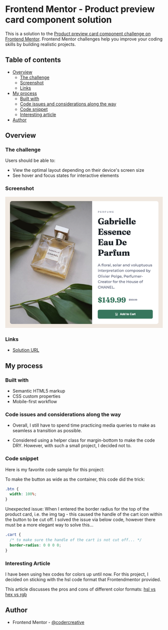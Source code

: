 # Frontend Mentor - Product preview card component solution

This is a solution to the [Product preview card component challenge on Frontend Mentor](https://www.frontendmentor.io/challenges/product-preview-card-component-GO7UmttRfa). Frontend Mentor challenges help you improve your coding skills by building realistic projects.

## Table of contents

- [Overview](#overview)
  - [The challenge](#the-challenge)
  - [Screenshot](#screenshot)
  - [Links](#links)
- [My process](#my-process)
  - [Built with](#built-with)
  - [Code issues and considerations along the way](#code-issues-and-considerations-along-the-way)
  - [Code snippet](#code-snippet)
  - [Interesting article](#interesting-article)
- [Author](#author)

## Overview

### The challenge

Users should be able to:

- View the optimal layout depending on their device's screen size
- See hover and focus states for interactive elements

### Screenshot

![Design preview for the Product Preview Card Component challenge](./images/product-preview-card.png)

### Links

- [Solution URL](https://github.com/codercreative/product-preview-card)

## My process

### Built with

- Semantic HTML5 markup
- CSS custom properties
- Mobile-first workflow

### Code issues and considerations along the way

- Overall, I still have to spend time practicing media queries to make as seamless a transition as possible.

- Considered using a helper class for margin-bottom to make the code DRY. However, with such a small project, I decided not to.

### Code snippet

Here is my favorite code sample for this project:

To make the button as wide as the container, this code did the trick:

```css
.btn {
  width: 100%;
}
```

Unexpected issue: When I entered the border radius for the top of the product card, i.e. the img tag - this caused the handle of the cart icon within the button to be cut off. I solved the issue via below code, however there must be a more elegant way to solve this...

```css
.cart {
  /* to make sure the handle of the cart is not cut off... */
  border-radius: 0 0 0 0;
}
```

### Interesting Article

I have been using hex codes for colors up until now. For this project, I decided on sticking with the hsl code format that Frontendmentor provided.

This article discusses the pros and cons of different color formats: [hsl vs hex vs rgb](https://blog.bitsrc.io/hex-vs-rgb-vs-hsl-what-is-the-best-method-to-set-css-color-property-f45d2debeee)

## Author

- Frontend Mentor - [@codercreative](https://www.frontendmentor.io/profile/codercreative)
